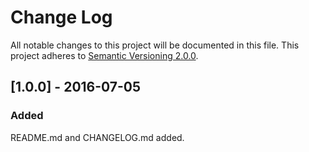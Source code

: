 #   Change Log

All notable changes to this project will be documented in this file. This project adheres to [Semantic Versioning 2.0.0](http://semver.org/).

##  [1.0.0] - 2016-07-05

### Added
README.md and CHANGELOG.md added.
